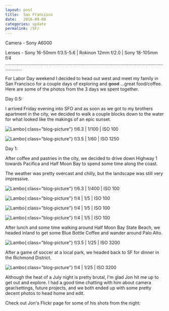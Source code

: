 ```yaml
---
layout: post
title:  San Francisco
date:   2016-09-08
categories: update
permalink: /SF/
---
```


Camera - Sony A6000

Lenses - Sony 16-50mm f/3.5-5.6 | Rokinon 12mm f/2.0 | Sony 18-105mm f/4
.........................................................................................................................................

For Labor Day weekend I decided to head out west and meet my family in San Francisco for a couple days of exploring and ~~good~~ ...great food/coffee. Here are some of the photos from the 3 days we spent together.

Day 0.5:

I arrived Friday evening into SFO and as soon as we got to my brothers apartment in the city, we decided to walk a couple blocks down to the water for what looked like the makings of an epic sunset. 

![Lambo](https://c1.staticflickr.com/9/8163/29540428375_9e017bedfa_b.jpg){:class="blog-picture"}
f/6.3 | 1/100 | ISO 100


![Lambo](https://c1.staticflickr.com/9/8559/29540424195_1ae329ec62_b.jpg){:class="blog-picture"}
f/3.5 | 1/60 | ISO 1250

Day 1:

After coffee and pastries in the city, we decided to drive down Highway 1 towards Pacifica and Half Moon Bay to spend some time along the coast.

The weather was pretty overcast and chilly, but the landscape was still very impressive.

![Lambo](https://c1.staticflickr.com/9/8427/29540432285_0465465c25_b.jpg){:class="blog-picture"}
f/6.3 | 1/400 | ISO 100

![Lambo](https://c1.staticflickr.com/9/8012/29431234912_ed8a219382_c.jpg){:class="blog-picture"}
f/4 | 1/5 | ISO 100

![Lambo](https://c1.staticflickr.com/9/8362/29540448005_f9aef9d0cb_b.jpg){:class="blog-picture"}
f/4 | 1/5 | ISO 100

![Lambo](https://c1.staticflickr.com/9/8844/29431241372_986ecb36cd_c.jpg){:class="blog-picture"}
f/4 | 1/5 | ISO 100

After lunch and some time walking around Half Moon Bay State Beach, we headed inland to get some Blue Bottle Coffee and wander around Palo Alto.

![Lambo](https://c2.staticflickr.com/8/7714/29459926361_cf372b9f3c_b.jpg){:class="blog-picture"}
f/3.5 | 1/25 | ISO 3200

After a game of soccer at a local park, we headed back to SF for dinner in the Richmond District.

![Lambo](https://c1.staticflickr.com/9/8105/29459931301_3d7faa0e05_b.jpg){:class="blog-picture"}
f/4 | 1/25 | ISO 3200

Although the heat of a July night is pretty brutal, I'm glad Jon hit me up to get out and explore. I had a good time chatting with him
about camera gear/settings, future projects, and we both ended up with some pretty decent photos to head home and edit.

Check out Jon's Flickr page for some of his shots from the night:
